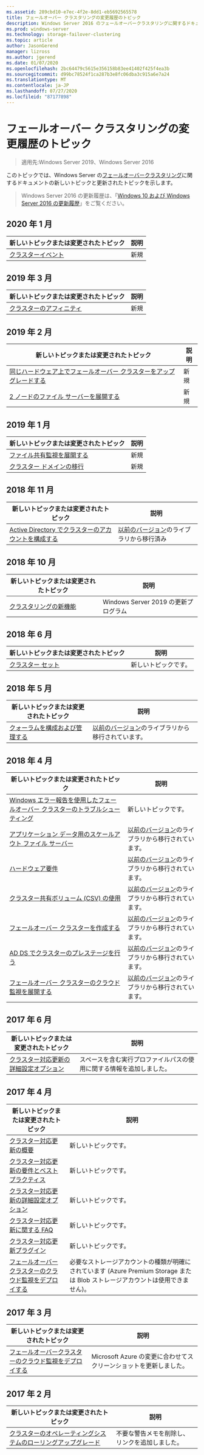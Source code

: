 ```yaml
---
ms.assetid: 289cbd10-e7ec-4f2e-8dd1-eb5692565578
title: フェールオーバー クラスタリングの変更履歴のトピック
description: Windows Server 2016 のフェールオーバークラスタリングに関するドキュメントの新しいトピックと更新されたトピック
ms.prod: windows-server
ms.technology: storage-failover-clustering
ms.topic: article
author: JasonGerend
manager: lizross
ms.author: jgerend
ms.date: 01/07/2020
ms.openlocfilehash: 2bc64479c5615e356158b83ee41402f425f4ea3b
ms.sourcegitcommit: d99bc78524f1ca287b3e8fc06dba3c915a6e7a24
ms.translationtype: MT
ms.contentlocale: ja-JP
ms.lasthandoff: 07/27/2020
ms.locfileid: "87177898"
---
```

# <a name="change-history-for-failover-clustering-topics"></a>フェールオーバー クラスタリングの変更履歴のトピック

>適用先:Windows Server 2019、Windows Server 2016

このトピックでは、Windows Server の[フェールオーバークラスタリング](failover-clustering-overview.md)に関するドキュメントの新しいトピックと更新されたトピックを示します。

> Windows Server 2016 の更新履歴は、「[Windows 10 および Windows Server 2016 の更新履歴](https://support.microsoft.com/help/4000825/windows-10-and-windows-server-2016-update-history)」をご覧ください。

## <a name="january-2020"></a>2020 年 1 月

|新しいトピックまたは変更されたトピック                                    |説明 |
|--------------------------------------------------------|------------|
|[クラスターイベント](system-events.md)| 新規     |

## <a name="march-2019"></a>2019 年 3 月

|新しいトピックまたは変更されたトピック                                    |説明 |
|--------------------------------------------------------|------------|
|[クラスターのアフィニティ](cluster-affinity.md)| 新規     |

## <a name="february-2019"></a>2019 年 2 月

|新しいトピックまたは変更されたトピック                                    |説明 |
|--------------------------------------------------------|------------|
| [同じハードウェア上でフェールオーバー クラスターをアップグレードする](upgrade-option-same-hardware.md)| 新規 |
|[2 ノードのファイル サーバーを展開する](deploy-two-node-clustered-file-server.md)| 新規 |

## <a name="january-2019"></a>2019 年 1 月

|新しいトピックまたは変更されたトピック                                    |説明 |
|--------------------------------------------------------|------------|
|[ファイル共有監視を展開する](file-share-witness.md)    | 新規        |
|[クラスター ドメインの移行](cluster-domain-migration.md) | 新規        |

## <a name="november-2018"></a>2018 年 11 月

|新しいトピックまたは変更されたトピック|説明|
|---|---|
|[Active Directory でクラスターのアカウントを構成する](configure-ad-accounts.md)|[以前のバージョン](/previous-versions/windows/it-pro/windows-server-2008-R2-and-2008/)のライブラリから移行済み|

## <a name="october-2018"></a>2018 年 10 月

|新しいトピックまたは変更されたトピック|説明|
|---|---|
|[クラスタリングの新機能](whats-new-in-failover-clustering.md)| Windows Server 2019 の更新プログラム|

## <a name="june-2018"></a>2018 年 6 月

|新しいトピックまたは変更されたトピック|説明|
|---|---|
|[クラスター セット](../storage/storage-spaces/cluster-sets.md)| 新しいトピックです。|

## <a name="may-2018"></a>2018 年 5 月

|新しいトピックまたは変更されたトピック|説明|
|---|---|
|[クォーラムを構成および管理する](manage-cluster-quorum.md) | [以前のバージョン](/previous-versions/windows/it-pro/windows-server-2012-R2-and-2012)のライブラリから移行されています。 |

## <a name="april-2018"></a>2018 年 4 月

|新しいトピックまたは変更されたトピック|説明|
|---|---|
|[Windows エラー報告を使用したフェールオーバー クラスターのトラブルシューティング](troubleshooting-using-WER-reports.md)| 新しいトピックです。 |
|[アプリケーション データ用のスケールアウト ファイル サーバー](sofs-overview.md)|[以前のバージョン](/previous-versions/windows/it-pro/windows-server-2012-R2-and-2012)のライブラリから移行されています。|
|[ハードウェア要件](clustering-requirements.md)|[以前のバージョン](/previous-versions/windows/it-pro/windows-server-2012-R2-and-2012)のライブラリから移行されています。|
|[クラスター共有ボリューム (CSV) の使用](failover-cluster-csvs.md)|[以前のバージョン](/previous-versions/windows/it-pro/windows-server-2012-R2-and-2012)のライブラリから移行されています。|
|[フェールオーバー クラスターを作成する](create-failover-cluster.md)|[以前のバージョン](/previous-versions/windows/it-pro/windows-server-2012-R2-and-2012)のライブラリから移行されています。|
|[AD DS でクラスターのプレステージを行う](prestage-cluster-adds.md)|[以前のバージョン](/previous-versions/windows/it-pro/windows-server-2012-R2-and-2012)のライブラリから移行されています。|
|[フェールオーバー クラスターのクラウド監視を展開する](deploy-cloud-witness.md)|[以前のバージョン](/previous-versions/windows/it-pro/windows-server-2012-R2-and-2012)のライブラリから移行されています。|

## <a name="june-2017"></a>2017 年 6 月

|新しいトピックまたは変更されたトピック|説明|
|---|---|
|[クラスター対応更新の詳細設定オプション](cluster-aware-updating-options.md)|スペースを含む実行プロファイルパスの使用に関する情報を追加しました。|

## <a name="april-2017"></a>2017 年 4 月

|新しいトピックまたは変更されたトピック|説明|
|---|---|
|[クラスター対応更新の概要](cluster-aware-updating.md)|新しいトピックです。|
|[クラスター対応更新の要件とベスト プラクティス](cluster-aware-updating-requirements.md)|新しいトピックです。|
|[クラスター対応更新の詳細設定オプション](cluster-aware-updating-options.md)|新しいトピックです。|
|[クラスター対応更新に関する FAQ](cluster-aware-updating-faq.md)|新しいトピックです。|
|[クラスター対応更新プラグイン](cluster-aware-updating-plug-ins.md)|新しいトピックです。|
|[フェールオーバークラスターのクラウド監視をデプロイする](deploy-cloud-witness.md)|必要なストレージアカウントの種類が明確にされています (Azure Premium Storage または Blob ストレージアカウントは使用できません)。|

## <a name="march-2017"></a>2017 年 3 月

|新しいトピックまたは変更されたトピック|説明|
|---|---|
|[フェールオーバークラスターのクラウド監視をデプロイする](deploy-cloud-witness.md)| Microsoft Azure の変更に合わせてスクリーンショットを更新しました。|

## <a name="february-2017"></a>2017 年 2 月

|新しいトピックまたは変更されたトピック|説明|
|---|---|
|[クラスターのオペレーティングシステムのローリングアップグレード](Cluster-Operating-System-Rolling-Upgrade.md)|不要な警告メモを削除し、リンクを追加しました。|